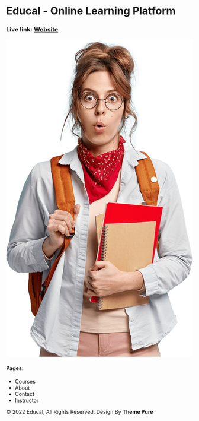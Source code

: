 # Educal - Online Learning Platform

### Live link: [Website](https://educal-online-leaning-platform.netlify.app/)

![Thumbnail](./src/images/courses-bg.png)

#### Pages:

- Courses
- About
- Contact
- Instructor

© 2022 Educal, All Rights Reserved. Design By **Theme Pure**
